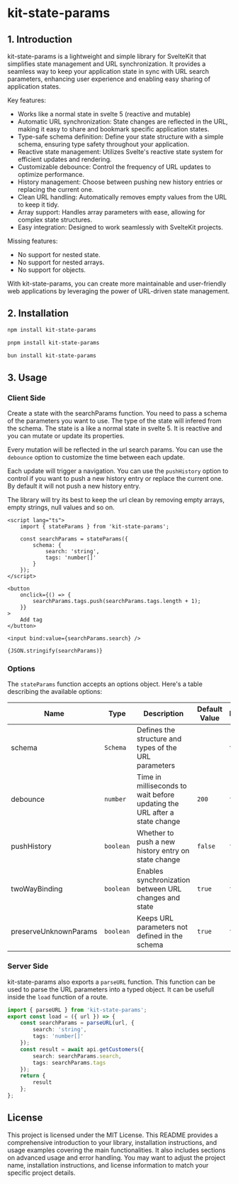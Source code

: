 # kit-state-params

## 1. Introduction

kit-state-params is a lightweight and simple library for SvelteKit that simplifies state management and URL synchronization. It provides a seamless way to keep your application state in sync with URL search parameters, enhancing user experience and enabling easy sharing of application states.

Key features:

- Works like a normal state in svelte 5 (reactive and mutable)
- Automatic URL synchronization: State changes are reflected in the URL, making it easy to share and bookmark specific application states.
- Type-safe schema definition: Define your state structure with a simple schema, ensuring type safety throughout your application.
- Reactive state management: Utilizes Svelte's reactive state system for efficient updates and rendering.
- Customizable debounce: Control the frequency of URL updates to optimize performance.
- History management: Choose between pushing new history entries or replacing the current one.
- Clean URL handling: Automatically removes empty values from the URL to keep it tidy.
- Array support: Handles array parameters with ease, allowing for complex state structures.
- Easy integration: Designed to work seamlessly with SvelteKit projects.

Missing features:

- No support for nested state.
- No support for nested arrays.
- No support for objects.

With kit-state-params, you can create more maintainable and user-friendly web applications by leveraging the power of URL-driven state management.

## 2. Installation

```bash
npm install kit-state-params
```

```bash
pnpm install kit-state-params
```

```bash
bun install kit-state-params
```

## 3. Usage

### Client Side

Create a state with the searchParams function. You need to pass a schema of the parameters you want to use. The type of the state will infered from the schema.
The state is a like a normal state in svelte 5. It is reactive and you can mutate or update its properties.

Every mutation will be reflected in the url search params.
You can use the `debounce` option to customize the time between each update.

Each update will trigger a navigation.
You can use the `pushHistory` option to control if you want to push a new history entry or replace the current one. By default it will not push a new history entry.

The library will try its best to keep the url clean by removing empty arrays, empty strings, null values and so on.

```svelte
<script lang="ts">
	import { stateParams } from 'kit-state-params';

	const searchParams = stateParams({
		schema: {
			search: 'string',
			tags: 'number[]'
		}
	});
</script>

<button
	onclick={() => {
		searchParams.tags.push(searchParams.tags.length + 1);
	}}
>
	Add tag
</button>

<input bind:value={searchParams.search} />

{JSON.stringify(searchParams)}
```

### Options

The `stateParams` function accepts an options object. Here's a table describing the available options:

| Name                  | Type      | Description                                                               | Default Value | Required | Example                                  |
| --------------------- | --------- | ------------------------------------------------------------------------- | ------------- | -------- | ---------------------------------------- |
| schema                | `Schema`  | Defines the structure and types of the URL parameters                     |               | `true`   | `{ search: 'string', tags: 'number[]' }` |
| debounce              | `number`  | Time in milliseconds to wait before updating the URL after a state change | `200`         | `false`  | `500`                                    |
| pushHistory           | `boolean` | Whether to push a new history entry on state change                       | `false`       | `false`  | `true`                                   |
| twoWayBinding         | `boolean` | Enables synchronization between URL changes and state                     | `true`        | `false`  | `false`                                  |
| preserveUnknownParams | `boolean` | Keeps URL parameters not defined in the schema                            | `true`        | `false`  | `false`                                  |

### Server Side

kit-state-params also exports a `parseURL` function. This function can be used to parse the URL parameters into a typed object. It can be usefull inside the `load` function of a route.

```ts
import { parseURL } from 'kit-state-params';
export const load = ({ url }) => {
	const searchParams = parseURL(url, {
		search: 'string',
		tags: 'number[]'
	});
	const result = await api.getCustomers({
		search: searchParams.search,
		tags: searchParams.tags
	});
	return {
		result
	};
};
```

## License

This project is licensed under the MIT License.
This README provides a comprehensive introduction to your library, installation instructions, and usage examples covering the main functionalities. It also includes sections on advanced usage and error handling. You may want to adjust the project name, installation instructions, and license information to match your specific project details.
